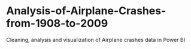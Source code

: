 # Analysis-of-Airplane-Crashes-from-1908-to-2009
Cleaning, analysis and visualization of Airplane crashes data in Power BI
